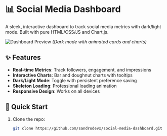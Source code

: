 # 📊 Social Media Dashboard 

A sleek, interactive dashboard to track social media metrics with dark/light mode. Built with pure HTML/CSS/JS and Chart.js.

![Dashboard Preview](https://i.imgur.com/8XyFl3m.png) *(Dark mode with animated cards and charts)*

## ✨ Features

- **Real-time Metrics**: Track followers, engagement, and impressions
- **Interactive Charts**: Bar and doughnut charts with tooltips
- **Dark/Light Mode**: Toggle with persistent preference saving
- **Skeleton Loading**: Professional loading animation
- **Responsive Design**: Works on all devices

## 🚀 Quick Start

1. Clone the repo:
   ```bash
   git clone https://github.com/sandrodevx/social-media-dashboard.git